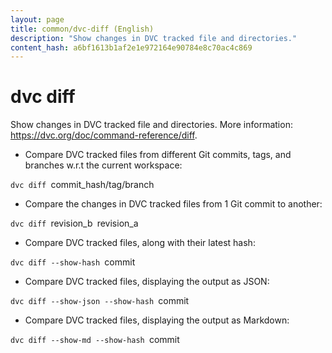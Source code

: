 ```yaml
---
layout: page
title: common/dvc-diff (English)
description: "Show changes in DVC tracked file and directories."
content_hash: a6bf1613b1af2e1e972164e90784e8c70ac4c869
---
```

# dvc diff

Show changes in DVC tracked file and directories.
More information: <https://dvc.org/doc/command-reference/diff>.

- Compare DVC tracked files from different Git commits, tags, and branches w.r.t the current workspace:

`dvc diff `<span class="tldr-var badge badge-pill bg-dark-lm bg-white-dm text-white-lm text-dark-dm font-weight-bold">commit_hash/tag/branch</span>

- Compare the changes in DVC tracked files from 1 Git commit to another:

`dvc diff `<span class="tldr-var badge badge-pill bg-dark-lm bg-white-dm text-white-lm text-dark-dm font-weight-bold">revision_b</span>` `<span class="tldr-var badge badge-pill bg-dark-lm bg-white-dm text-white-lm text-dark-dm font-weight-bold">revision_a</span>

- Compare DVC tracked files, along with their latest hash:

`dvc diff --show-hash `<span class="tldr-var badge badge-pill bg-dark-lm bg-white-dm text-white-lm text-dark-dm font-weight-bold">commit</span>

- Compare DVC tracked files, displaying the output as JSON:

`dvc diff --show-json --show-hash `<span class="tldr-var badge badge-pill bg-dark-lm bg-white-dm text-white-lm text-dark-dm font-weight-bold">commit</span>

- Compare DVC tracked files, displaying the output as Markdown:

`dvc diff --show-md --show-hash `<span class="tldr-var badge badge-pill bg-dark-lm bg-white-dm text-white-lm text-dark-dm font-weight-bold">commit</span>
